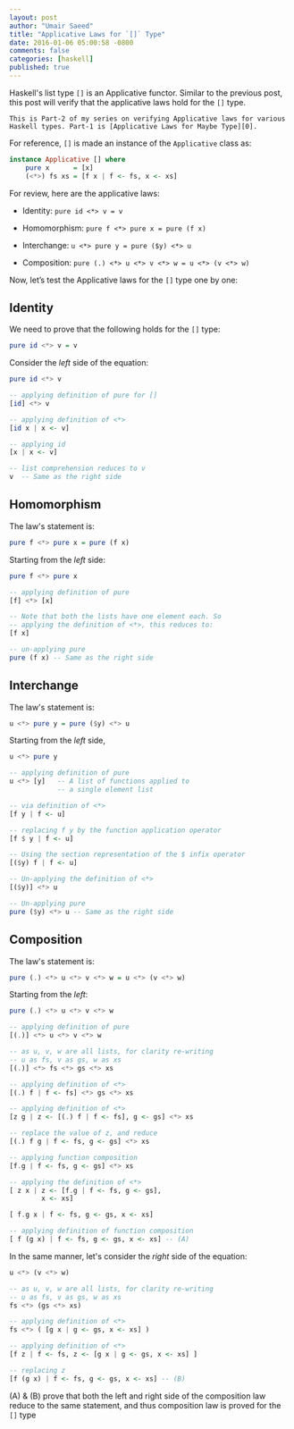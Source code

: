 ```yaml
---
layout: post
author: "Umair Saeed"
title: "Applicative Laws for `[]` Type"
date: 2016-01-06 05:00:58 -0800
comments: false
categories: [haskell]
published: true
---
```


Haskell's list type `[]` is an Applicative functor. Similar to the previous post, this post will verify that the applicative laws hold for the `[]` type.

<!--more-->

    This is Part-2 of my series on verifying Applicative laws for various Haskell types. Part-1 is [Applicative Laws for Maybe Type][0].

For reference, `[]` is made an instance of the `Applicative` class as:

```haskell
instance Applicative [] where
    pure x      = [x]
    (<*>) fs xs = [f x | f <- fs, x <- xs]
```

For review, here are the applicative laws:

- Identity: `pure id <*> v = v`

- Homomorphism: `pure f <*> pure x = pure (f x)`

- Interchange: `u <*> pure y = pure ($y) <*> u`

- Composition: `pure (.) <*> u <*> v <*> w = u <*> (v <*> w)`

Now, let’s test the Applicative laws for the `[]` type one by one:

## Identity

We need to prove that the following holds for the `[]` type:

```haskell
pure id <*> v = v
```

Consider the *left* side of the equation:

```haskell
pure id <*> v

-- applying definition of pure for []
[id] <*> v

-- applying definition of <*>
[id x | x <- v]

-- applying id
[x | x <- v]

-- list comprehension reduces to v
v  -- Same as the right side
```


## Homomorphism

The law's statement is:

```haskell
pure f <*> pure x = pure (f x)
```

Starting from the *left* side:

```haskell
pure f <*> pure x

-- applying definition of pure
[f] <*> [x]

-- Note that both the lists have one element each. So
-- applying the definition of <*>, this reduces to:
[f x]

-- un-applying pure
pure (f x) -- Same as the right side
```


## Interchange

The law's statement is:

```haskell
u <*> pure y = pure ($y) <*> u
```

Starting from the *left* side,

```haskell
u <*> pure y

-- applying definition of pure
u <*> [y]   -- A list of functions applied to
            -- a single element list

-- via definition of <*>
[f y | f <- u]

-- replacing f y by the function application operator
[f $ y | f <- u]

-- Using the section representation of the $ infix operator
[($y) f | f <- u]

-- Un-applying the definition of <*>
[($y)] <*> u

-- Un-applying pure
pure ($y) <*> u -- Same as the right side
```



## Composition

The law's statement is:

```haskell
pure (.) <*> u <*> v <*> w = u <*> (v <*> w)
```

Starting from the *left*:

```haskell
pure (.) <*> u <*> v <*> w

-- applying definition of pure
[(.)] <*> u <*> v <*> w

-- as u, v, w are all lists, for clarity re-writing
-- u as fs, v as gs, w as xs
[(.)] <*> fs <*> gs <*> xs

-- applying definition of <*>
[(.) f | f <- fs] <*> gs <*> xs

-- applying definition of <*>
[z g | z <- [(.) f | f <- fs], g <- gs] <*> xs

-- replace the value of z, and reduce
[(.) f g | f <- fs, g <- gs] <*> xs

-- applying function composition
[f.g | f <- fs, g <- gs] <*> xs

-- applying the definition of <*>
[ z x | z <- [f.g | f <- fs, g <- gs],
        x <- xs]

[ f.g x | f <- fs, g <- gs, x <- xs]

-- applying definition of function composition
[ f (g x) | f <- fs, g <- gs, x <- xs] -- (A)
```

In the same manner, let's consider the *right* side of the equation:

```haskell
u <*> (v <*> w)

-- as u, v, w are all lists, for clarity re-writing
-- u as fs, v as gs, w as xs
fs <*> (gs <*> xs)

-- applying definition of <*>
fs <*> ( [g x | g <- gs, x <- xs] )

-- applying definition of <*>
[f z | f <- fs, z <- [g x | g <- gs, x <- xs] ]

-- replacing z
[f (g x) | f <- fs, g <- gs, x <- xs] -- (B)
```

(A) & (B) prove that both the left and right side of the composition law reduce to the same statement, and thus composition law is proved for the `[]` type


[0]: http://umairsaeed.com/blog/2016/01/05/applicative-laws-for-maybe-type/
